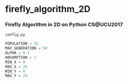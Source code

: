 # firefly_algorithm_2D
### Firefly Algorithm in 2D on Python CS@UCU2017

```python
config.py

POPULATION = 35
MAX_GENERATION = 50
ALPHA = 0.2
ABSORPTION = 1
MIN_X = 0
MAX_X = 20
MIN_Y = 0
MAX_Y = 20
```
